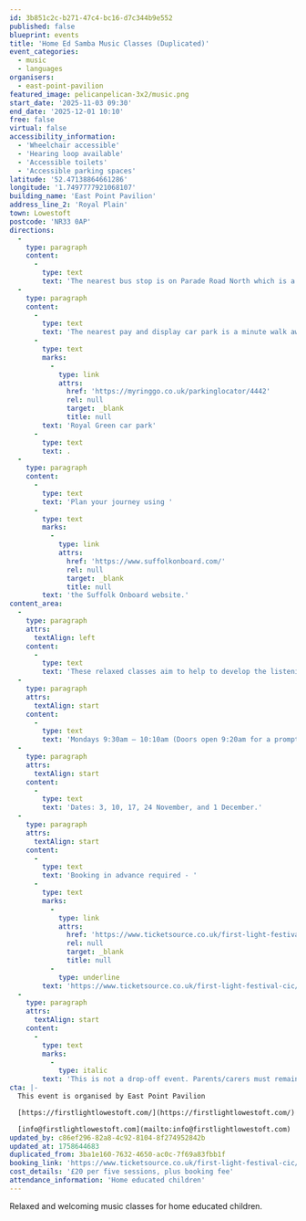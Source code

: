 ```yaml
---
id: 3b851c2c-b271-47c4-bc16-d7c344b9e552
published: false
blueprint: events
title: 'Home Ed Samba Music Classes (Duplicated)'
event_categories:
  - music
  - languages
organisers:
  - east-point-pavilion
featured_image: pelicanpelican-3x2/music.png
start_date: '2025-11-03 09:30'
end_date: '2025-12-01 10:10'
free: false
virtual: false
accessibility_information:
  - 'Wheelchair accessible'
  - 'Hearing loop available'
  - 'Accessible toilets'
  - 'Accessible parking spaces'
latitude: '52.47138864661286'
longitude: '1.7497777921068107'
building_name: 'East Point Pavilion'
address_line_2: 'Royal Plain'
town: Lowestoft
postcode: 'NR33 0AP'
directions:
  -
    type: paragraph
    content:
      -
        type: text
        text: 'The nearest bus stop is on Parade Road North which is a three minute walk from East Point Pavilion. There is a selection of buses which connect us to the town centre for example, No X2, X22 and 109.'
  -
    type: paragraph
    content:
      -
        type: text
        text: 'The nearest pay and display car park is a minute walk away at '
      -
        type: text
        marks:
          -
            type: link
            attrs:
              href: 'https://myringgo.co.uk/parkinglocator/4442'
              rel: null
              target: _blank
              title: null
        text: 'Royal Green car park'
      -
        type: text
        text: .
  -
    type: paragraph
    content:
      -
        type: text
        text: 'Plan your journey using '
      -
        type: text
        marks:
          -
            type: link
            attrs:
              href: 'https://www.suffolkonboard.com/'
              rel: null
              target: _blank
              title: null
        text: 'the Suffolk Onboard website.'
content_area:
  -
    type: paragraph
    attrs:
      textAlign: left
    content:
      -
        type: text
        text: 'These relaxed classes aim to help to develop the listening skills needed to identify and replicate Samba rhythms, using musical instruments in an ensemble setting.'
  -
    type: paragraph
    attrs:
      textAlign: start
    content:
      -
        type: text
        text: 'Mondays 9:30am – 10:10am (Doors open 9:20am for a prompt 9:30 start) '
  -
    type: paragraph
    attrs:
      textAlign: start
    content:
      -
        type: text
        text: 'Dates: 3, 10, 17, 24 November, and 1 December.'
  -
    type: paragraph
    attrs:
      textAlign: start
    content:
      -
        type: text
        text: 'Booking in advance required - '
      -
        type: text
        marks:
          -
            type: link
            attrs:
              href: 'https://www.ticketsource.co.uk/first-light-festival-cic/home-ed-samba-music-classes-with-norfolk-suffolk-music-hub/2025-09-29/09:30/t-pqppyaq'
              rel: null
              target: _blank
              title: null
          -
            type: underline
        text: 'https://www.ticketsource.co.uk/first-light-festival-cic/home-ed-samba-music-classes-with-norfolk-suffolk-music-hub/2025-09-29/09:30/t-pqppyaq'
  -
    type: paragraph
    attrs:
      textAlign: start
    content:
      -
        type: text
        marks:
          -
            type: italic
        text: 'This is not a drop-off event. Parents/carers must remain on the premises for the duration of the session.'
cta: |-
  This event is organised by East Point Pavilion

  [https://firstlightlowestoft.com/](https://firstlightlowestoft.com/)

  [info@firstlightlowestoft.com](mailto:info@firstlightlowestoft.com)
updated_by: c86ef296-82a8-4c92-8104-8f274952842b
updated_at: 1758644683
duplicated_from: 3ba1e160-7632-4650-ac0c-7f69a83fbb1f
booking_link: 'https://www.ticketsource.co.uk/first-light-festival-cic/home-ed-samba-music-classes-with-norfolk-suffolk-music-hub/2025-09-29/09:30/t-pqppyaq'
cost_details: '£20 per five sessions, plus booking fee'
attendance_information: 'Home educated children'
---
```

Relaxed and welcoming music classes for home educated children.